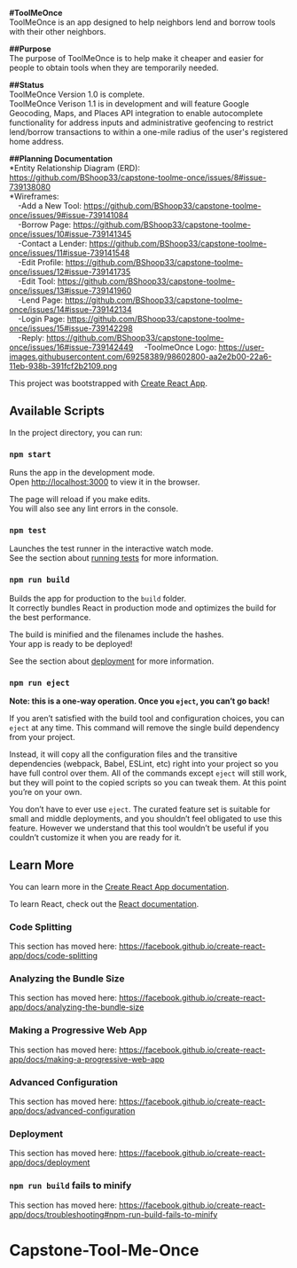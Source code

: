 **#ToolMeOnce**  
ToolMeOnce is an app designed to help neighbors lend and borrow tools with their other neighbors.

**##Purpose**  
The purpose of ToolMeOnce is to help make it cheaper and easier for people to obtain tools when they are temporarily needed.

**##Status**  
ToolMeOnce Version 1.0 is complete.  
ToolMeOnce Verison 1.1 is in development and will feature Google Geocoding, Maps, and Places API integration to enable autocomplete
functionality for address inputs and administrative geofencing to restrict lend/borrow transactions to within a one-mile radius of
the user's registered home address.

**##Planning Documentation**  
*Entity Relationship Diagram (ERD):  https://github.com/BShoop33/capstone-toolme-once/issues/8#issue-739138080  
*Wireframes:  
&nbsp;&nbsp;&nbsp;&nbsp;-Add a New Tool:  https://github.com/BShoop33/capstone-toolme-once/issues/9#issue-739141084  
&nbsp;&nbsp;&nbsp;&nbsp;-Borrow Page:  https://github.com/BShoop33/capstone-toolme-once/issues/10#issue-739141345  
&nbsp;&nbsp;&nbsp;&nbsp;-Contact a Lender:  https://github.com/BShoop33/capstone-toolme-once/issues/11#issue-739141548  
&nbsp;&nbsp;&nbsp;&nbsp;-Edit Profile:  https://github.com/BShoop33/capstone-toolme-once/issues/12#issue-739141735  
&nbsp;&nbsp;&nbsp;&nbsp;-Edit Tool:  https://github.com/BShoop33/capstone-toolme-once/issues/13#issue-739141960  
&nbsp;&nbsp;&nbsp;&nbsp;-Lend Page:  https://github.com/BShoop33/capstone-toolme-once/issues/14#issue-739142134  
&nbsp;&nbsp;&nbsp;&nbsp;-Login Page:  https://github.com/BShoop33/capstone-toolme-once/issues/15#issue-739142298  
&nbsp;&nbsp;&nbsp;&nbsp;-Reply:  https://github.com/BShoop33/capstone-toolme-once/issues/16#issue-739142449
&nbsp;&nbsp;&nbsp;&nbsp;-ToolmeOnce Logo:  https://user-images.githubusercontent.com/69258389/98602800-aa2e2b00-22a6-11eb-938b-391fcf2b2109.png

This project was bootstrapped with [Create React App](https://github.com/facebook/create-react-app).

## Available Scripts

In the project directory, you can run:

### `npm start`

Runs the app in the development mode.<br />
Open [http://localhost:3000](http://localhost:3000) to view it in the browser.

The page will reload if you make edits.<br />
You will also see any lint errors in the console.

### `npm test`

Launches the test runner in the interactive watch mode.<br />
See the section about [running tests](https://facebook.github.io/create-react-app/docs/running-tests) for more information.

### `npm run build`

Builds the app for production to the `build` folder.<br />
It correctly bundles React in production mode and optimizes the build for the best performance.

The build is minified and the filenames include the hashes.<br />
Your app is ready to be deployed!

See the section about [deployment](https://facebook.github.io/create-react-app/docs/deployment) for more information.

### `npm run eject`

**Note: this is a one-way operation. Once you `eject`, you can’t go back!**

If you aren’t satisfied with the build tool and configuration choices, you can `eject` at any time. This command will remove the single build dependency from your project.

Instead, it will copy all the configuration files and the transitive dependencies (webpack, Babel, ESLint, etc) right into your project so you have full control over them. All of the commands except `eject` will still work, but they will point to the copied scripts so you can tweak them. At this point you’re on your own.

You don’t have to ever use `eject`. The curated feature set is suitable for small and middle deployments, and you shouldn’t feel obligated to use this feature. However we understand that this tool wouldn’t be useful if you couldn’t customize it when you are ready for it.

## Learn More

You can learn more in the [Create React App documentation](https://facebook.github.io/create-react-app/docs/getting-started).

To learn React, check out the [React documentation](https://reactjs.org/).

### Code Splitting

This section has moved here: https://facebook.github.io/create-react-app/docs/code-splitting

### Analyzing the Bundle Size

This section has moved here: https://facebook.github.io/create-react-app/docs/analyzing-the-bundle-size

### Making a Progressive Web App

This section has moved here: https://facebook.github.io/create-react-app/docs/making-a-progressive-web-app

### Advanced Configuration

This section has moved here: https://facebook.github.io/create-react-app/docs/advanced-configuration

### Deployment

This section has moved here: https://facebook.github.io/create-react-app/docs/deployment

### `npm run build` fails to minify

This section has moved here: https://facebook.github.io/create-react-app/docs/troubleshooting#npm-run-build-fails-to-minify
# Capstone-Tool-Me-Once
